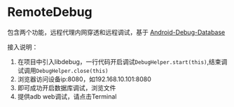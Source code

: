 # RemoteDebug
包含两个功能，远程代理内网穿透和远程调试，基于 [Android-Debug-Database](https://github.com/amitshekhariitbhu/Android-Debug-Database)

接入说明：

1. 在项目中引入libdebug，一行代码开启调试`DebugHelper.start(this)`,结束调试调用`DebugHelper.close(this)`
2. 浏览器访问设备ip:8080，如192.168.10.101:8080
3. 即可成功开启数据库调试，浏览文件
4. 提供adb web调试，请点击Terminal

